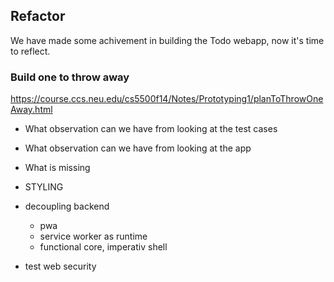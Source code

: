 ## Refactor

We have made some achivement in building the Todo webapp, now it's time to reflect.

### Build one to throw away
https://course.ccs.neu.edu/cs5500f14/Notes/Prototyping1/planToThrowOneAway.html


- What observation can we have from looking at the test cases
- What observation can we have from looking at the app
- What is missing


- STYLING
- decoupling backend
  - pwa
  - service worker as runtime
  - functional core, imperativ shell
- test web security
